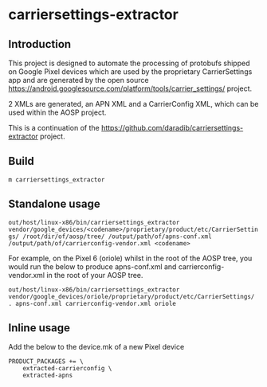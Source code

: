 # carriersettings-extractor

## Introduction

This project is designed to automate the processing of protobufs shipped on Google Pixel
devices which are used by the proprietary CarrierSettings app and are generated by the
open source https://android.googlesource.com/platform/tools/carrier_settings/ project.

2 XMLs are generated, an APN XML and a CarrierConfig XML, which can be used within the AOSP
project.

This is a continuation of the https://github.com/daradib/carriersettings-extractor project.

## Build

```m carriersettings_extractor```


## Standalone usage

```out/host/linux-x86/bin/carriersettings_extractor vendor/google_devices/<codename>/proprietary/product/etc/CarrierSettings/ /root/dir/of/aosp/tree/ /output/path/of/apns-conf.xml /output/path/of/carrierconfig-vendor.xml <codename>```

For example, on the Pixel 6 (oriole) whilst in the root of the AOSP tree, you would run the below to produce apns-conf.xml and carrierconfig-vendor.xml in the root of your AOSP tree.

```out/host/linux-x86/bin/carriersettings_extractor vendor/google_devices/oriole/proprietary/product/etc/CarrierSettings/ . apns-conf.xml carrierconfig-vendor.xml oriole```

## Inline usage

Add the below to the device.mk of a new Pixel device

```
PRODUCT_PACKAGES += \
    extracted-carrierconfig \
    extracted-apns
```
